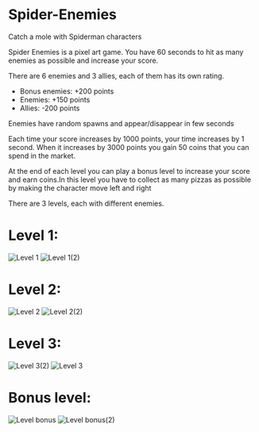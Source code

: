 # Spider-Enemies
Catch a mole with Spiderman characters

Spider Enemies is a pixel art game. You have 60 seconds to hit as many enemies as possible and increase your score.

There are 6 enemies and 3 allies, each of them has its own rating.
- Bonus enemies: +200 points
- Enemies: +150 points
- Allies: -200 points

Enemies have random spawns and appear/disappear in few seconds

Each time your score increases by 1000 points, your time increases by 1 second. When it increases by 3000 points you gain 50 coins that you can spend in the market.

At the end of each level you can play a bonus level to increase your score and earn coins.In this level you have to collect as many pizzas as possible by making the character move left and right

There are 3 levels, each with different enemies.

# Level 1:
![Level 1](https://github.com/gianfra097/SpiderEnemies/assets/82977399/3e66cefc-3020-4a47-b32a-2f8c9f5d4d2b)
![Level 1(2)](https://github.com/gianfra097/SpiderEnemies/assets/82977399/fb8f676e-d5a6-45c6-aeed-5e7ee497b568)

# Level 2:
![Level 2](https://github.com/gianfra097/SpiderEnemies/assets/82977399/edf5e78b-eb7b-4e4e-8952-3ee88a78ac48)
![Level 2(2)](https://github.com/gianfra097/SpiderEnemies/assets/82977399/01db16cb-e12f-4e11-a394-5dba26522cd9)

# Level 3:
![Level 3(2)](https://github.com/gianfra097/SpiderEnemies/assets/82977399/25c72673-4738-4d2c-8b49-9482fcdcac38)
![Level 3](https://github.com/gianfra097/SpiderEnemies/assets/82977399/e1babc94-3dfc-48da-801b-f948f63d8dec)

# Bonus level:
![Level bonus](https://github.com/gianfra097/SpiderEnemies/assets/82977399/2245cdf1-8534-4b06-8e90-f778060e349e)
![Level bonus(2)](https://github.com/gianfra097/SpiderEnemies/assets/82977399/2943cb84-79d7-4661-94a8-fce64bd867df)
